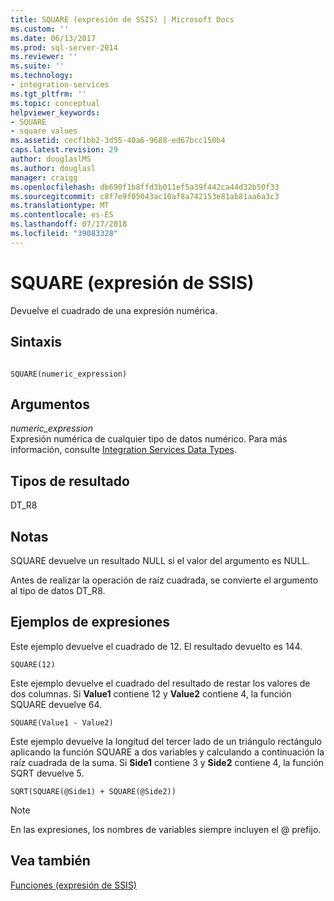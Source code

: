 ```yaml
---
title: SQUARE (expresión de SSIS) | Microsoft Docs
ms.custom: ''
ms.date: 06/13/2017
ms.prod: sql-server-2014
ms.reviewer: ''
ms.suite: ''
ms.technology:
- integration-services
ms.tgt_pltfrm: ''
ms.topic: conceptual
helpviewer_keywords:
- SQUARE
- square values
ms.assetid: cecf1bb2-3d55-40a6-9688-ed67bcc150b4
caps.latest.revision: 29
author: douglaslMS
ms.author: douglasl
manager: craigg
ms.openlocfilehash: db690f1b8ffd3b011ef5a39f442ca44d32b50f33
ms.sourcegitcommit: c8f7e9f05043ac10af8a742153e81ab81aa6a3c3
ms.translationtype: MT
ms.contentlocale: es-ES
ms.lasthandoff: 07/17/2018
ms.locfileid: "39083328"
---
```

# <a name="square-ssis-expression"></a>SQUARE (expresión de SSIS)
  Devuelve el cuadrado de una expresión numérica.  
  
## <a name="syntax"></a>Sintaxis  
  
```  
  
SQUARE(numeric_expression)  
```  
  
## <a name="arguments"></a>Argumentos  
 *numeric_expression*  
 Expresión numérica de cualquier tipo de datos numérico. Para más información, consulte [Integration Services Data Types](../data-flow/integration-services-data-types.md).  
  
## <a name="result-types"></a>Tipos de resultado  
 DT_R8  
  
## <a name="remarks"></a>Notas  
 SQUARE devuelve un resultado NULL si el valor del argumento es NULL.  
  
 Antes de realizar la operación de raíz cuadrada, se convierte el argumento al tipo de datos DT_R8.  
  
## <a name="expression-examples"></a>Ejemplos de expresiones  
 Este ejemplo devuelve el cuadrado de 12. El resultado devuelto es 144.  
  
```  
SQUARE(12)  
```  
  
 Este ejemplo devuelve el cuadrado del resultado de restar los valores de dos columnas. Si **Value1** contiene 12 y **Value2** contiene 4, la función SQUARE devuelve 64.  
  
```  
SQUARE(Value1 - Value2)  
```  
  
 Este ejemplo devuelve la longitud del tercer lado de un triángulo rectángulo aplicando la función SQUARE a dos variables y calculando a continuación la raíz cuadrada de la suma. Si **Side1** contiene 3 y **Side2** contiene 4, la función SQRT devuelve 5.  
  
```  
SQRT(SQUARE(@Side1) + SQUARE(@Side2))  
```  
  
> [!NOTE]  
>  En las expresiones, los nombres de variables siempre incluyen el \@ prefijo.  
  
## <a name="see-also"></a>Vea también  
 [Funciones &#40;expresión de SSIS&#41;](functions-ssis-expression.md)  
  
  
